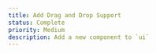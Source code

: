 ```yaml
---
title: Add Drag and Drop Support
status: Complete
priority: Medium
description: Add a new component to `ui`
---
```

